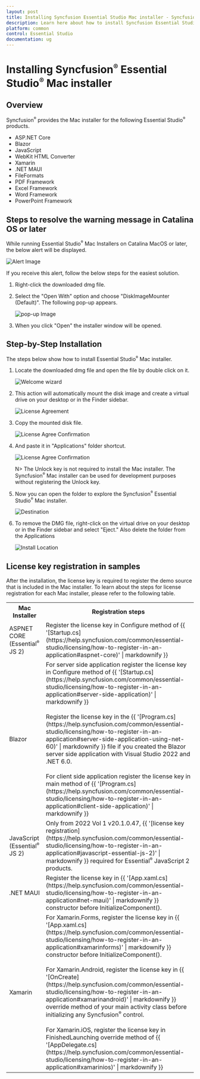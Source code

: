 ```yaml
---
layout: post
title: Installing Syncfusion Essential Studio Mac installer - Syncfusion
description: Learn here about how to install Syncfusion Essential Studio Mac installer after downloading from our Syncfusion website.
platform: common
control: Essential Studio
documentation: ug
---
```


# Installing Syncfusion<sup style="font-size:70%">&reg;</sup> Essential Studio<sup style="font-size:70%">&reg;</sup> Mac installer

## Overview

Syncfusion<sup style="font-size:70%">&reg;</sup> provides the Mac installer for the following Essential Studio<sup style="font-size:70%">&reg;</sup> products.

* ASP.NET Core
* Blazor
* JavaScript
* WebKit HTML Converter
* Xamarin
* .NET MAUI
* FileFormats
* PDF Framework
* Excel Framework
* Word Framework
* PowerPoint Framework 


## Steps to resolve the warning message in Catalina OS or later

   While running Essential Studio<sup style="font-size:70%">&reg;</sup> Mac Installers on Catalina MacOS or later, the below alert will be displayed.

   ![Alert Image](images/Mac_Catalina_MacOS_Alert1.png)  
     
   If you receive this alert, follow the below steps for the easiest solution.   

   1.	Right-click the downloaded dmg file.
   2.	Select the "Open With" option and choose "DiskImageMounter (Default)". The following pop-up appears.

		![pop-up Image](images/Mac_Catalina_MacOS_Alert2.png)

   3.	When you click "Open" the installer window will be opened.

## Step-by-Step Installation

The steps below show how to install Essential Studio<sup style="font-size:70%">&reg;</sup> Mac installer.

1. Locate the downloaded dmg file and open the file by double click on it.

   ![Welcome wizard](images/Mac_Installer1.png)
   

2. This action will automatically mount the disk image and create a virtual drive on your desktop or in the Finder sidebar.

   ![License Agreement](images/Mac_Installer2.png)   
   

3. Copy the mounted disk file.

   ![License Agree Confirmation](images/Mac_Installer3.png)
   
   
4. And paste it in "Applications" folder shortcut.

   ![License Agree Confirmation](images/Mac_Installer4.png)
   
   N> The Unlock key is not required to install the Mac installer. The Syncfusion<sup style="font-size:70%">&reg;</sup> Mac installer can be used for development purposes without registering the Unlock key.


5. Now you can open the folder to explore the Syncfusion<sup style="font-size:70%">&reg;</sup> Essential Studio<sup style="font-size:70%">&reg;</sup> Mac installer.

   ![Destination](images/Mac_Installer5.png)
   

6. To remove the DMG file, right-click on the virtual drive on your desktop or in the Finder sidebar and select "Eject." Also delete the folder from the Applications

   ![Install Location](images/Mac_Installer6.png)

## License key registration in samples

After the installation, the license key is required to register the demo source that is included in the Mac installer. To learn about the steps for license registration for each Mac installer, please refer to the following table.

<table>
<tr>
<th>Mac Installer</th>
<th>Registration steps</th>
</tr>
<tr>
<td>ASPNET CORE (Essential<sup style="font-size:70%">&reg;</sup> JS 2)</td>
<td>Register the license key in Configure method of {{ '[Startup.cs](https://help.syncfusion.com/common/essential-studio/licensing/how-to-register-in-an-application#aspnet-core)' | markdownify }}</td>
</tr>
<tr>
<td>Blazor</td>
<td>For server side application register the license key in Configure method of {{ '[Startup.cs](https://help.syncfusion.com/common/essential-studio/licensing/how-to-register-in-an-application#server-side-application)' | markdownify }}<br /><br />Register the license key in the {{ '[Program.cs](https://help.syncfusion.com/common/essential-studio/licensing/how-to-register-in-an-application#server-side-application-using-net-60)' | markdownify }} file if you created the Blazor server side application with Visual Studio 2022 and .NET 6.0.<br /><br />For client side application register the license key in main method of {{ '[Program.cs](https://help.syncfusion.com/common/essential-studio/licensing/how-to-register-in-an-application#client-side-application)' | markdownify }}</td>
</tr>

<tr>
<td>JavaScript (Essential<sup style="font-size:70%">&reg;</sup> JS 2)</td>
<td>Only from 2022 Vol 1 v20.1.0.47, {{ '[license key registration](https://help.syncfusion.com/common/essential-studio/licensing/how-to-register-in-an-application#javascript-essential-js-2)' | markdownify }} required for Essential<sup style="font-size:70%">&reg;</sup> JavaScript 2 products.</td>
</tr>
<tr>
<td>.NET MAUI</td>
<td>Register the license key in {{ '[App.xaml.cs](https://help.syncfusion.com/common/essential-studio/licensing/how-to-register-in-an-application#net-maui)' | markdownify }} constructor before InitializeComponent().</td>
</tr>
<tr>
<td>Xamarin</td>
<td>For Xamarin.Forms, register the license key in {{ '[App.xaml.cs](https://help.syncfusion.com/common/essential-studio/licensing/how-to-register-in-an-application#xamarinforms)' | markdownify }} constructor before InitializeComponent().<br /><br />For Xamarin.Android, register the license key in {{ '[OnCreate](https://help.syncfusion.com/common/essential-studio/licensing/how-to-register-in-an-application#xamarinandroid)' | markdownify }} override method of your main activity class before initializing any Syncfusion<sup style="font-size:70%">&reg;</sup> control.<br /><br />For Xamarin.iOS, register the license key in FinishedLaunching override method of {{ '[AppDelegate.cs](https://help.syncfusion.com/common/essential-studio/licensing/how-to-register-in-an-application#xamarinios)' | markdownify }}</td>
</tr></table>